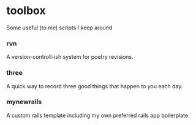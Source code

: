 # toolbox

Some useful (to me) scripts I keep around

### rvn

A version-controll-ish system for poetry revisions.

### three

A quick way to record three good things that happen to you each day.

### mynewrails

A custom rails template including my own preferred rails app boilerplate.


